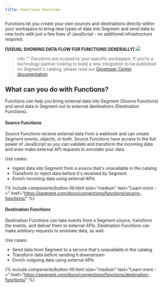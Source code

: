 ```yaml
---
title: Functions Overview
---
```


Functions let you create your own sources and destinations directly within your workspace to bring new types of data into Segment and send data to new tools with just a few lines of JavaScript - no additional infrastructure required. 

**[VISUAL SHOWING DATA FLOW FOR FUNCTIONS GENERALLY]**
![](images/functions-overview.png)

> info ""
> Functions are scoped to your specific workspace. If you're a technology partner looking to build a new integration to be published on Segment's catalog, please read our [Developer Center documentation](https://segment.com/docs/partners/).


## What can you do with Functions?
Functions can help you bring external data into Segment (Source Functions) and send data in Segment out to external destinations (Destination Functions).

#### Source Functions
Source Functions receive external data from a webhook and can create Segment events, objects, or both. Source Functions have access to the full power of JavaScript so you can validate and transform the incoming data and even make external API requests to annotate your data.

Use cases:
- Ingest data into Segment from a source that's unavailable in the catalog
- Transform or reject data before it's received by Segment
- Enrich incoming data using external APIs

{% include components/button-fill.html size="medium" text="Learn more ->" href="https://segment.com/docs/connections/functions/source-functions/" %}

#### Destination Functions
Destination Functions can take events from a Segment source, transform the events, and deliver them to external APIs. Destination Functions can make arbitrary requests to annotate data, as well.

Use cases:
- Send data from Segment to a service that's unavailable in the catalog
- Transform data before sending it downstream
- Enrich outgoing data using external APIs

{% include components/button-fill.html size="medium" text="Learn more ->" href="https://segment.com/docs/connections/functions/destination-functions/" %}
